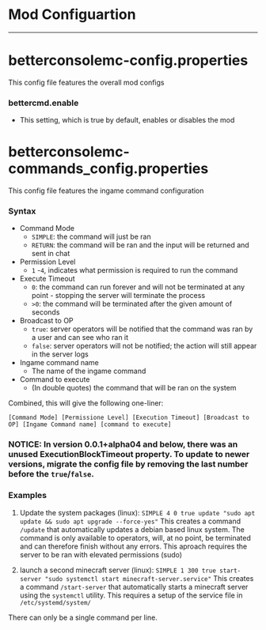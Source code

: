 # Mod Configuartion
---


# betterconsolemc-config.properties
This config file features the overall mod configs
### bettercmd.enable
- This setting, which is true by default, enables or disables the mod

# betterconsolemc-commands_config.properties
This config file features the ingame command configuration
### Syntax
- Command Mode
  - `SIMPLE`: the command will just be ran
  - `RETURN`: the command will be ran and the input will be returned and sent in chat
- Permission Level
   - `1` -`4`, indicates what permission is required to run the command
- Execute Timeout
   - `0`: the command can run forever and will not be terminated at any point - stopping the server will terminate the process
   - `>0`: the command will be terminated after the given amount of seconds
- Broadcast to OP
   - `true`: server operators will be notified that the command was ran by a user and can see who ran it
   - `false`: server operators will not be notified; the action will still appear in the server logs
- Ingame command name
   - The name of the ingame command
- Command to execute
   - (In double quotes) the command that will be ran on the system

Combined, this will give the following one-liner:

`[Command Mode] [Permissione Level] [Execution Timeout] [Broadcast to OP] [Ingame Command name] [command to execute]`

### NOTICE: In version 0.0.1+alpha04 and below, there was an unused ExecutionBlockTimeout property. To update to newer versions, migrate the config file by removing the last number before the `true`/`false`.

### Examples
1. Update the system packages (linux):
   `SIMPLE 4 0 true update "sudo apt update && sudo apt upgrade --force-yes"`
   This creates a command `/update` that automatically updates a debian based linux system. The command is only available to operators, will, at no point, be terminated and can therefore finish without any errors. This aproach requires the server to be ran with elevated permissions (sudo)

2. launch a second minecraft server (linux):
   `SIMPLE 1 300 true start-server "sudo systemctl start minecraft-server.service"`
   This creates a command `/start-server` that automatically starts a minecraft server using the `systemctl` utility. This requires a setup of the service file in `/etc/systemd/system/`

There can only be a single command per line.
